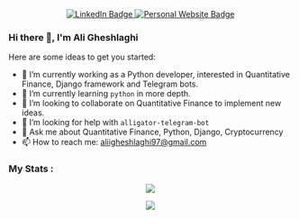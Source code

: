<div id="header" align="center">
  <div id="badges">
    <a href="https://www.linkedin.com/in/aligh97">
      <img src="https://img.shields.io/badge/LinkedIn-blue?style=for-the-badge&logo=linkedin&logoColor=white" alt="LinkedIn Badge"/>
    </a>
    <a href="http://135.181.30.32:3000/">
      <img src="https://img.shields.io/badge/Personal Website-green?style=for-the-badge&logoColor=white" alt="Personal Website Badge"/>
    </a>
  </div>
  <img src="https://komarev.com/ghpvc/?username=aligheshlaghi97&style=flat-square&color=blue" alt=""/>
</div>

### Hi there 👋, I'm Ali Gheshlaghi

Here are some ideas to get you started:

- 🔭 I’m currently working as a Python developer, interested in Quantitative Finance, Django framework and Telegram bots.
- 🌱 I’m currently learning `python` in more depth. 
- 👯 I’m looking to collaborate on Quantitative Finance to implement new ideas.
- 🤔 I’m looking for help with `alligator-telegram-bot`
- 💬 Ask me about Quantitative Finance, Python, Django, Cryptocurrency
- 📫 How to reach me: aliigheshlaghi97@gmail.com

### My Stats :
<p align="center">
  <img src="https://github-readme-stats.vercel.app/api?username=aligheshlaghi97&show_icons=true&theme=omni"/>
</p>

<p align="center">
  <img src="https://github-readme-stats.vercel.app/api/top-langs/?username=aligheshlaghi97&layout=compact&theme=vision-friendly-dark"/>
</p>
